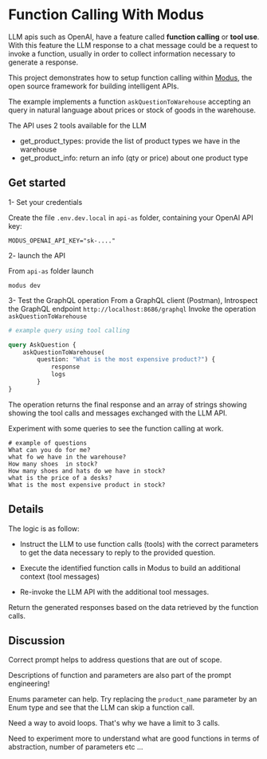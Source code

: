 # Function Calling With Modus

LLM apis such as OpenAI, have a feature called **function calling** or **tool use**. With this feature the LLM response to a chat message could be a request to invoke a function, usually in order to collect information necessary to generate a response.

This project demonstrates how to setup function calling within [Modus](https://docs.hypermode.com/modus), the open source framework for building intelligent APIs. 

The example implements a function `askQuestionToWarehouse` accepting an query in natural language about prices or stock of goods in the warehouse.

The API uses 2 tools available for the LLM
- get_product_types: provide the list of product types we have in the warehouse
- get_product_info: return an info (qty or price) about one product type 



## Get started

1- Set your credentials

Create the file `.env.dev.local` in `api-as` folder, containing your OpenAI API key:
```
MODUS_OPENAI_API_KEY="sk-...."
```

2- launch the API

From `api-as` folder launch
```
modus dev
```

3- Test the GraphQL operation
From a GraphQL client (Postman),
Introspect the GraphQL endpoint `http://localhost:8686/graphql`
Invoke the operation  `askQuestionToWarehouse`

```graphql
# example query using tool calling

query AskQuestion {
    askQuestionToWarehouse(
        question: "What is the most expensive product?") {
            response
            logs
        }
}

```
The operation returns the final response and an array of strings showing showing the tool calls and messages exchanged with the LLM API.

Experiment with some queries to see the function calling at work.



```text
# example of questions
What can you do for me?
what fo we have in the warehouse?
How many shoes  in stock?
How many shoes and hats do we have in stock?
what is the price of a desks?
What is the most expensive product in stock?

```



## Details

The logic is as follow:

- Instruct the LLM to use function calls (tools) with the correct parameters to get the data necessary to reply to the provided question.

- Execute the identified function calls in Modus to build an additional context (tool messages)

- Re-invoke the LLM API  with the additional tool messages.

Return the generated responses based on the data retrieved by the function calls.

## Discussion
Correct prompt helps to address questions that are out of scope.

Descriptions of function and parameters are also part of the prompt engineering!

Enums parameter can help. Try replacing the `product_name` parameter by an Enum type and see that the LLM can skip a function call.

Need a way to avoid loops. That's why we have a limit to 3 calls.

Need to experiment more to understand what are good functions in terms of abstraction, number of parameters etc ...
